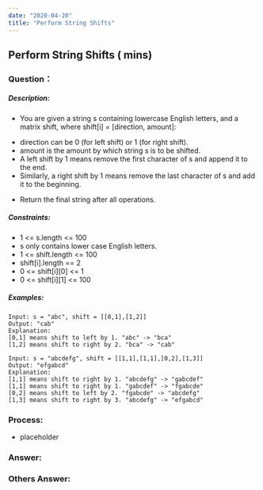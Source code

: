 ```yaml
---
date: "2020-04-20"
title: "Perform String Shifts"
---
```


## Perform String Shifts ( mins)

### Question：

##### Description:
* You are given a string s containing lowercase English letters, and a matrix shift, where shift[i] = [direction, amount]:
 - direction can be 0 (for left shift) or 1 (for right shift).
 - amount is the amount by which string s is to be shifted.
 - A left shift by 1 means remove the first character of s and append it to the end.
 - Similarly, a right shift by 1 means remove the last character of s and add it to the beginning.
* Return the final string after all operations.

##### Constraints:
* 1 <= s.length <= 100
* s only contains lower case English letters.
* 1 <= shift.length <= 100
* shift[i].length == 2
* 0 <= shift[i][0] <= 1
* 0 <= shift[i][1] <= 100

##### Examples:
```
Input: s = "abc", shift = [[0,1],[1,2]]
Output: "cab"
Explanation:
[0,1] means shift to left by 1. "abc" -> "bca"
[1,2] means shift to right by 2. "bca" -> "cab"

Input: s = "abcdefg", shift = [[1,1],[1,1],[0,2],[1,3]]
Output: "efgabcd"
Explanation:
[1,1] means shift to right by 1. "abcdefg" -> "gabcdef"
[1,1] means shift to right by 1. "gabcdef" -> "fgabcde"
[0,2] means shift to left by 2. "fgabcde" -> "abcdefg"
[1,3] means shift to right by 3. "abcdefg" -> "efgabcd"
```

### Process:
- placeholder

### Answer:

### Others Answer:
